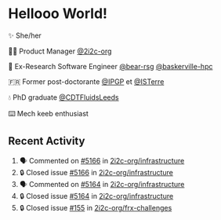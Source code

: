 # Hellooo World!

✨ She/her

👩‍💻 Product Manager [@2i2c-org](https://2i2c.org/)

🐻 Ex-Research Software Engineer [@bear-rsg](https://github.com/bear-rsg) [@baskerville-hpc](https://github.com/baskerville-hpc) 

🇫🇷 Former post-doctorante [@IPGP](https://github.com/IPGP) et [@ISTerre](https://www.isterre.fr/) 

💧 PhD graduate [@CDTFluidsLeeds](https://fluid-dynamics.leeds.ac.uk/) 

⌨️ Mech keeb enthusiast 

## Recent Activity 

<!--START_SECTION:activity-->
1. 🗣 Commented on [#5166](https://github.com/2i2c-org/infrastructure/issues/5166#issuecomment-2615337546) in [2i2c-org/infrastructure](https://github.com/2i2c-org/infrastructure)
2. 🔒 Closed issue [#5166](https://github.com/2i2c-org/infrastructure/issues/5166) in [2i2c-org/infrastructure](https://github.com/2i2c-org/infrastructure)
3. 🗣 Commented on [#5164](https://github.com/2i2c-org/infrastructure/issues/5164#issuecomment-2615332932) in [2i2c-org/infrastructure](https://github.com/2i2c-org/infrastructure)
4. 🔒 Closed issue [#5164](https://github.com/2i2c-org/infrastructure/issues/5164) in [2i2c-org/infrastructure](https://github.com/2i2c-org/infrastructure)
5. 🔒 Closed issue [#155](https://github.com/2i2c-org/frx-challenges/issues/155) in [2i2c-org/frx-challenges](https://github.com/2i2c-org/frx-challenges)
<!--END_SECTION:activity-->
